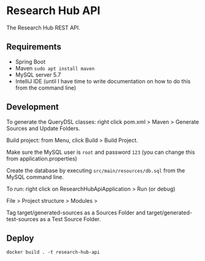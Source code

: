 # Research Hub API

The Research Hub REST API.
 
## Requirements

* Spring Boot
* Maven `sudo apt install maven`
* MySQL server 5.7
* IntelliJ IDE (until I have time to write documentation on how to do this from the command line)

## Development
To generate the QueryDSL classes: right click pom.xml > Maven > Generate Sources and Update Folders.

Build project: from Menu, click Build > Build Project.

Make sure the MySQL user is `root` and password `123` (you can change this from application.properties)

Create the database by executing `src/main/resources/db.sql` from the MySQL command line.

To run: right click on ResearchHubApiApplication > Run (or debug)


File > Project structure > Modules > 

Tag target/generated-sources as a Sources Folder and target/generated-test-sources as a Test Source Folder.

## Deploy

```
docker build . -t research-hub-api
```
